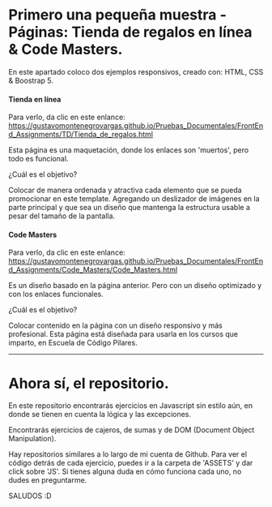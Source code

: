 # Primero una pequeña muestra - Páginas: Tienda de regalos en línea & Code Masters.

En este apartado coloco dos ejemplos responsivos, creado con: HTML, CSS & Boostrap 5. 

#### Tienda en línea

Para verlo, da clic en este enlance: https://gustavomontenegrovargas.github.io/Pruebas_Documentales/FrontEnd_Assignments/TD/Tienda_de_regalos.html

Esta página es una maquetación, donde los enlaces son 'muertos', pero todo es funcional.

¿Cuál es el objetivo?

Colocar de manera ordenada y atractiva cada elemento que se pueda promocionar en este template. Agregando un deslizador de imágenes en la parte principal y que sea un diseño que mantenga la estructura usable a pesar del tamaño de la pantalla.

#### Code Masters

Para verlo, da clic en este enlance: https://gustavomontenegrovargas.github.io/Pruebas_Documentales/FrontEnd_Assignments/Code_Masters/Code_Masters.html

Es un diseño basado en la página anterior. Pero con un diseño optimizado y con los enlaces funcionales.

¿Cuál es el objetivo? 

Colocar contenido en la página con un diseño responsivo y más profesional. Esta página está diseñada para usarla en los cursos que imparto, en Escuela de Código Pilares. 

--------------------------------------------------------------------------------------------------------------------------------------------
# Ahora sí, el repositorio.

En este repositorio encontrarás ejercicios en Javascript sin estilo aún, en donde se tienen en cuenta la lógica y las excepciones. 

Encontrarás ejercicios de cajeros, de sumas y de DOM (Document Object Manipulation).

Hay repositorios similares a lo largo de mi cuenta de Github. Para ver el código detrás de cada ejercicio, 
puedes ir a la carpeta de  'ASSETS' y dar click sobre 'JS'. Si tienes alguna duda en cómo funciona cada uno, 
no dudes en preguntarme.


SALUDOS :D

